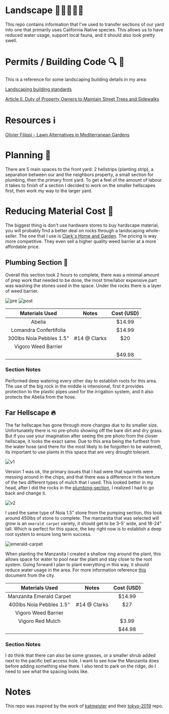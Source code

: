 # Landscape 🌵🌲🌾🌺🌿
This repo contains information that I've used to transfer sections of our yard
into one that primarily uses California Native species. This allows us to have
reduced water usage, support local fauna, and it should also look pretty swell.

# Permits / Building Code 🔍 📗
This is a reference for some landscaping building details in my area:

[Landscaping building standards](https://www.fremont.gov/1066/Landscape-Standard-Details)

[Article II. Duty of Property Owners to Maintain Street Trees and Sidewalks](https://www.fremont.gov/faq.aspx?qid=610)

# Resources ℹ
[Olivier Filippi - Lawn Alternatives in Mediterranean Gardens](https://vimeo.com/102817124)

# Planning 📝
There are 5 main spaces to the front yard: 2 hellstrips (planting strip), a 
separation between our and the neighbors property, a small section for plumbing,
then the primary front yard. To get a feel of the amount of labour it takes to 
finish of a section I decided to work on the smaller hellscapes first, then work
my way to the larger yard.

# Reducing Material Cost 💸
The biggest thing is don't use hardware stores to buy hardscape material, you
will probably find a better deal on rocks through a landscaping whole-seller.
The one that I use is [Clark`s Home and Garden](http://clarkshomeandgarden.com/).
The pricing is way more competitive. They even sell a higher quality weed barrier
at a more affordable price. 



## Plumbing Section 🚿
 Overall this section took 2 hours to complete, there was a minimal amount of 
 prep work that needed to be done, the most time/labor expensive part was 
 washing the stones used in the space. Under the rocks there is a layer of 
 weed barrier.

![pre](images/plumbing-section/pre.jpg)
![post](images/plumbing-section/post.jpg)

 
|      Materials Used      |    Notes     | Cost (USD) |
| :----------------------: | :----------: | :--------: |
|          Abelia          |              |   $14.99   |
|  Lomandra Confertifolia  |              |   $14.99   |
| 300lbs Noia Pebbles 1.5" | #14 @ Clarks |    $20     |
|   Vigoro Weed Barrier    |              |            |
|                          |              |   $49.98   |


### Section Notes
Performed deep watering every other day to establish roots for this area. The use
of the big rock in the middle is intensional, first it provides protection to the
plastic pipes used for the irrigation system, and it also protects the Abelia from
the hose.

## Far Hellscape 🔥
The far hellscape has gone through more changes due to its smaller size. 
Unfortunately there is no pre-photo showing off the bare dirt and dry grass. But
if you use your imagination after seeing the pre photo from the closer hellscape,
it looks the exact same. Due to this area being the furthest from the water hose
(and there for the most likely to be forgotten to be watered), its important to
use plants in this space that are very drought tolerant.

![v1](images/far-hellscape/v1.jpg)

Version 1 was ok, the primary issues that I had were that squirrels were messing
around in the chips, and that there was a difference in the texture of the two 
different types of mulch that I used. This looked better in my head, after I did
the rocks in the [plumbing-section](#plumbing-section), I realized I had to go 
back and change it.

![v2](images/far-hellscape/v2.jpg)

I used the same type of Noia 1.5" stone from the pumping section, this took 
around 450lbs of stone to complete. The manzanita that was selected will grow
is an `emerald carpet` variety, it should get to be 3-5' wide, and 18-24" tall.
Which is perfect for this space, the key right now is to establish a deep root 
system to ensure long term success.

![emerald-carpet](images/far-hellscape/shallow-ring.jpg)

When planting the Manzanita I created a shallow ring around the plant, this 
allows space for water to pool near the plant and stay close to the root system.
Going forward I plan to plant everything in this way, it should reduce water 
usage in the area. For more information reference
[this](documents/standard-shrub-planting.PDF) document from the city. 

|      Materials Used      |    Notes     | Cost (USD) |
| :----------------------: | :----------: | :--------: |
| Manzanita Emerald Carpet |              |   $14.99   |
| 400lbs Noia Pebbles 1.5" | #14 @ Clarks |    $27     |
|   Vigoro Weed Barrier    |              |            |
|     Vigoro Red Mulch     |              |   $3.99    |
|                          |              |   $44.98   |

### Section Notes
I do think that there can also be some grasses, or a smaller shrub added next
to the pacific bell access hole. I want to see how the Manzanita does before 
adding something else there. I also tend to park on the ridge, do I need to see
what the spacing looks like.


# Notes
This repo was inspired by the work of [katmeister](https://github.com/katmeister)
 and their [tokyo-2019](https://github.com/katmeister/tokyo-2019) repo.
